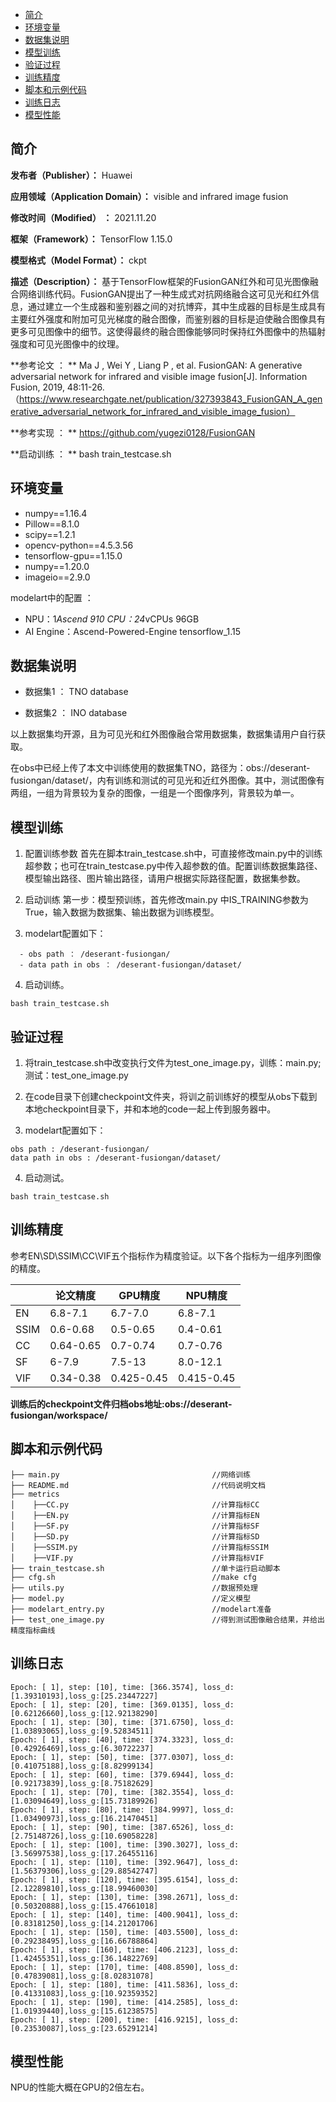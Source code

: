 -   [简介](#简介md)
-   [环境变量](#环境变量.md)
-   [数据集说明](#数据集说明.md)
-   [模型训练](#模型训练.md)
-   [验证过程](#验证过程.md)
-   [训练精度](#训练精度.md)
-   [脚本和示例代码](#脚本和示例代码.md)
-   [训练日志](#训练日志.md)
-   [模型性能](#模型性能.md)

<h2 id="简介.md">简介</h2>

**发布者（Publisher）：** Huawei

**应用领域（Application Domain）：** visible and infrared image fusion

**修改时间（Modified） ：** 2021.11.20

**框架（Framework）：** TensorFlow 1.15.0

**模型格式（Model Format）：** ckpt

**描述（Description）：** 基于TensorFlow框架的FusionGAN红外和可见光图像融合网络训练代码。FusionGAN提出了一种生成式对抗网络融合这可见光和红外信息，通过建立一个生成器和鉴别器之间的对抗博弈，其中生成器的目标是生成具有主要红外强度和附加可见光梯度的融合图像，而鉴别器的目标是迫使融合图像具有更多可见图像中的细节。这使得最终的融合图像能够同时保持红外图像中的热辐射强度和可见光图像中的纹理。

**参考论文 ： **    Ma J ,  Wei Y ,  Liang P , et al. FusionGAN: A generative adversarial network for infrared and visible image fusion[J]. Information Fusion, 2019, 48:11-26.（https://www.researchgate.net/publication/327393843_FusionGAN_A_generative_adversarial_network_for_infrared_and_visible_image_fusion）

**参考实现 ： ** https://github.com/yugezi0128/FusionGAN

**启动训练 ： ** bash train_testcase.sh

<h2 id="环境变量.md">环境变量</h2>

- numpy==1.16.4
- Pillow==8.1.0
- scipy==1.2.1
- opencv-python==4.5.3.56
- tensorflow-gpu==1.15.0
- numpy==1.20.0
- imageio==2.9.0

 modelart中的配置 ：

 - NPU：1*Ascend 910 CPU：24*vCPUs 96GB
 - AI Engine：Ascend-Powered-Engine tensorflow_1.15


<h2 id="数据集说明.md">数据集说明</h2>

- 数据集1 ： TNO database

- 数据集2 ： INO database


以上数据集均开源，且为可见光和红外图像融合常用数据集，数据集请用户自行获取。


在obs中已经上传了本文中训练使用的数据集TNO，路径为：obs://deserant-fusiongan/dataset/，内有训练和测试的可见光和近红外图像。其中，测试图像有两组，一组为背景较为复杂的图像，一组是一个图像序列，背景较为单一。


<h2 id="模型训练.md">模型训练</h2>


1. 配置训练参数 首先在脚本train_testcase.sh中，可直接修改main.py中的训练超参数；也可在train_testcase.py中传入超参数的值。配置训练数据集路径、模型输出路径、图片输出路径，请用户根据实际路径配置，数据集参数。

2. 启动训练 第一步：模型预训练，首先修改main.py 中IS_TRAINING参数为True，输入数据为数据集、输出数据为训练模型。

3. modelart配置如下： 

```
  - obs path ： /deserant-fusiongan/
  - data path in obs ： /deserant-fusiongan/dataset/
```

4. 启动训练。

```angular2
bash train_testcase.sh
```

<h2 id="验证过程.md">验证过程</h2>

1. 将train_testcase.sh中改变执行文件为test_one_image.py，训练：main.py;测试：test_one_image.py

2. 在code目录下创建checkpoint文件夹，将训之前训练好的模型从obs下载到本地checkpoint目录下，并和本地的code一起上传到服务器中。

3. modelart配置如下： 

```angular2
obs path : /deserant-fusiongan/
data path in obs : /deserant-fusiongan/dataset/
```

4. 启动测试。

```angular2
bash train_testcase.sh
```


<h2 id="训练精度.md">训练精度</h2>

参考EN\SD\SSIM\CC\VIF五个指标作为精度验证。以下各个指标为一组序列图像的精度。

|     |  论文精度	| GPU精度  |  NPU精度  |
|  ----     |  ----     |  ----    |   ----   |
| EN   | 6.8-7.1 |6.7-7.0|6.8-7.1 |
| SSIM | 0.6-0.68 |0.5-0.65 |0.4-0.61 |
| CC |0.64-0.65 |0.7-0.74 |0.7-0.76 |
| SF |6-7.9 |7.5-13 |8.0-12.1 |
| VIF |0.34-0.38|0.425-0.45 |0.415-0.45 |


**训练后的checkpoint文件归档obs地址:obs://deserant-fusiongan/workspace/**



<h2 id="脚本和示例代码.md">脚本和示例代码</h2>


```
├── main.py                                  //网络训练
├── README.md                                //代码说明文档
├── metrics
│    ├──CC.py                                //计算指标CC
│    ├──EN.py                                //计算指标EN
│    ├──SF.py                                //计算指标SF
│    ├──SD.py                                //计算指标SD
│    ├──SSIM.py                              //计算指标SSIM
│    ├──VIF.py                               //计算指标VIF
├── train_testcase.sh                        //单卡运行启动脚本
├── cfg.sh                                   //make cfg
├── utils.py                                 //数据预处理
├── model.py                                 //定义模型
├── modelart_entry.py                        //modelart准备
├── test_one_image.py                        //得到测试图像融合结果，并给出精度指标曲线
```

<h2 id="训练日志.md">训练日志</h2>

```
Epoch: [ 1], step: [10], time: [366.3574], loss_d: [1.39310193],loss_g:[25.23447227]
Epoch: [ 1], step: [20], time: [369.0135], loss_d: [0.62126660],loss_g:[12.92138290]
Epoch: [ 1], step: [30], time: [371.6750], loss_d: [1.03893065],loss_g:[9.52834511]
Epoch: [ 1], step: [40], time: [374.3323], loss_d: [0.42926469],loss_g:[6.30722237]
Epoch: [ 1], step: [50], time: [377.0307], loss_d: [0.41075188],loss_g:[8.82999134]
Epoch: [ 1], step: [60], time: [379.6944], loss_d: [0.92173839],loss_g:[8.75182629]
Epoch: [ 1], step: [70], time: [382.3554], loss_d: [1.03094649],loss_g:[15.73189926]
Epoch: [ 1], step: [80], time: [384.9997], loss_d: [1.03490973],loss_g:[16.21470451]
Epoch: [ 1], step: [90], time: [387.6526], loss_d: [2.75148726],loss_g:[10.69058228]
Epoch: [ 1], step: [100], time: [390.3027], loss_d: [3.56997538],loss_g:[17.26455116]
Epoch: [ 1], step: [110], time: [392.9647], loss_d: [1.56379306],loss_g:[29.88542747]
Epoch: [ 1], step: [120], time: [395.6154], loss_d: [2.12289810],loss_g:[18.99460030]
Epoch: [ 1], step: [130], time: [398.2671], loss_d: [0.50320888],loss_g:[15.47661018]
Epoch: [ 1], step: [140], time: [400.9041], loss_d: [0.83181250],loss_g:[14.21201706]
Epoch: [ 1], step: [150], time: [403.5500], loss_d: [0.29238495],loss_g:[16.66788864]
Epoch: [ 1], step: [160], time: [406.2123], loss_d: [1.42455351],loss_g:[36.14822769]
Epoch: [ 1], step: [170], time: [408.8590], loss_d: [0.47839081],loss_g:[8.02831078]
Epoch: [ 1], step: [180], time: [411.5836], loss_d: [0.41331083],loss_g:[10.92359352]
Epoch: [ 1], step: [190], time: [414.2585], loss_d: [1.01939440],loss_g:[15.61238575]
Epoch: [ 1], step: [200], time: [416.9215], loss_d: [0.23530087],loss_g:[23.65291214]
```

<h2 id="模型性能.md">模型性能</h2>
NPU的性能大概在GPU的2倍左右。